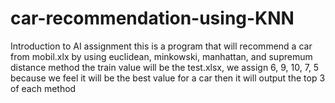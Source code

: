 # car-recommendation-using-KNN
Introduction to AI assignment
this is a program that will recommend a car from mobil.xlx by using euclidean, minkowski, manhattan, and supremum distance method
the train value will be the test.xlsx, we assign 6, 9, 10, 7, 5 because we feel it will be the best value for a car
then it will output the top 3 of each method
